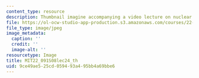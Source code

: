 ```yaml
---
content_type: resource
description: Thumbnail imagine accompanying a video lecture on nuclear reactor safety.
file: https://ol-ocw-studio-app-production.s3.amazonaws.com/courses/22-091-nuclear-reactor-safety-spring-2008/9ce49ae525cd059493a495bb4a69bbe6_MIT22_091S08lec24_th.jpg
file_type: image/jpeg
image_metadata:
  caption: ''
  credit: ''
  image-alt: ''
resourcetype: Image
title: MIT22_091S08lec24_th
uid: 9ce49ae5-25cd-0594-93a4-95bb4a69bbe6
---
```

